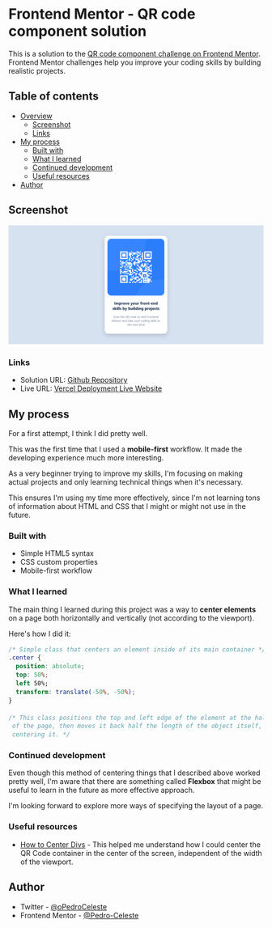 # Frontend Mentor - QR code component solution

This is a solution to the [QR code component challenge on Frontend Mentor](https://www.frontendmentor.io/challenges/qr-code-component-iux_sIO_H). Frontend Mentor challenges help you improve your coding skills by building realistic projects. 

## Table of contents

- [Overview](#overview)
  - [Screenshot](#screenshot)
  - [Links](#links)
- [My process](#my-process)
  - [Built with](#built-with)
  - [What I learned](#what-i-learned)
  - [Continued development](#continued-development)
  - [Useful resources](#useful-resources)
- [Author](#author)

## Screenshot

![](./images/Result-Screenshot.png)

### Links

- Solution URL: [Github Repository](https://github.com/Pedro-Celeste/qr-code-component)
- Live URL: [Vercel Deployment Live Website](https://qr-code-challenge-beta.vercel.app/)

## My process

For a first attempt, I think I did pretty well.

This was the first time that I used a **mobile-first** workflow. It made the developing experience much more interesting.

As a very beginner trying to improve my skills, I'm focusing on making actual projects and only learning technical things when it's necessary.

This ensures I'm using my time more effectively, since I'm not learning tons of information about HTML and CSS that I might or might not use in the future.

### Built with

- Simple HTML5 syntax
- CSS custom properties
- Mobile-first workflow

### What I learned

The main thing I learned during this project was a way to **center elements** on a page both horizontally and vertically (not according to the viewport).

Here's how I did it:

```css
/* Simple class that centers an element inside of its main container */
.center {
  position: absolute;
  top: 50%;
  left 50%;
  transform: translate(-50%, -50%);
}

/* This class positions the top and left edge of the element at the halfway point
 of the page, then moves it back half the length of the object itself, completely
 centering it. */
```

### Continued development

Even though this method of centering things that I described above worked pretty well, I'm aware that there are something called **Flexbox** that might be useful to learn in the future as more effective approach.

I'm looking forward to explore more ways of specifying the layout of a page.

### Useful resources

- [How to Center Divs](https://blog.hubspot.com/website/center-div-css) - This helped me understand how I could center the QR Code container in the center of the screen, independent of the width of the viewport.


## Author

- Twitter - [@oPedroCeleste](https://www.twitter.com/oPedroCeleste)
- Frontend Mentor - [@Pedro-Celeste](https://www.frontendmentor.io/profile/Pedro-Celeste)
